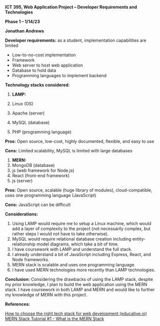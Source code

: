 **ICT 395, Web Application Project – Developer Requirements and Technologies**

**Phase 1 – 1/14/23**

**Jonathan Andrews**

**Developer requirements:** as a student, implementation capabilities are limited

- Low-to-no-cost implementation
- Framework
- Web server to host web application
- Database to hold data
- Programming languages to implement backend

**Technology stacks considered:**

1. **LAMP:**

1. Linux (OS)
1. Apache (server)
1. MySQL (database)
1. PHP (programming language)

**Pros:** Open source, low-cost, highly documented, flexible, and easy to use

**Cons:** Limited scalability, MySQL is limited with large databases

1. **MERN:**
1. MongoDB (database)
1. js (web framework for Node.js)
1. React (front-end framework)
1. js (server)

**Pros:** Open source, scalable (huge library of modules), cloud-compatible, uses one programming language (JavaScript)

**Cons:** JavaScript can be difficult

**Considerations:**

1. Using LAMP would require me to setup a Linux machine, which would add a layer of complexity to the project (not necessarily complex, but rather steps I would not have to take otherwise).
2. MySQL would require relational database creation including entity-relationship model diagrams, which take a bit of time.
3. I have coursework with LAMP and understand the full stack.
4. I already understand a bit of JavaScript including Express, React, and Node frameworks.
5. MERN stack is scalable and uses one programming language.
6. I have used MERN technologies more recently than LAMP technologies.

**Conclusion:** Considering the drawbacks of using the LAMP stack, despite my prior knowledge, I plan to build the web application using the MERN stack. I have coursework in both LAMP and MERN and would like to further my knowledge of MERN with this project.

**References:**

[How to choose the right tech stack for web development (educative.io)](https://www.educative.io/blog/choose-a-web-development-tech-stack)
[MERN Stack Tutorial #1 - What is the MERN Stack](https://www.youtube.com/watch?v=98BzS5Oz5E4&ab_channel=TheNetNinja)
